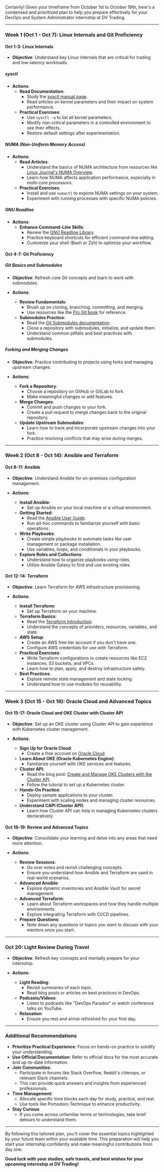 Certainly! Given your timeframe from October 1st to October 19th, here's a condensed and prioritized plan to help you prepare effectively for your DevOps and System Administrator internship at DV Trading.

---

### **Week 1 (Oct 1 - Oct 7): Linux Internals and Git Proficiency**

#### **Oct 1-3: Linux Internals**

- **Objective**: Understand key Linux internals that are critical for trading and low-latency workloads.

##### **sysctl**

- **Actions**:
  - **Read Documentation**:
    - Study the [sysctl manual page](https://man7.org/linux/man-pages/man8/sysctl.8.html).
    - Read articles on kernel parameters and their impact on system performance.
  - **Practical Exercises**:
    - Use `sysctl -a` to list all kernel parameters.
    - Modify non-critical parameters in a controlled environment to see their effects.
    - Restore default settings after experimentation.

##### **NUMA (Non-Uniform Memory Access)**

- **Actions**:
  - **Read Articles**:
    - Understand the basics of NUMA architecture from resources like [Linux Journal's NUMA Overview](https://www.linuxjournal.com/article/6799).
    - Learn how NUMA affects application performance, especially in multi-core processors.
  - **Practical Exercises**:
    - Install and use `numactl` to explore NUMA settings on your system.
    - Experiment with running processes with specific NUMA policies.

##### **GNU Readline**

- **Actions**:
  - **Enhance Command-Line Skills**:
    - Review the [GNU Readline Library](https://tiswww.case.edu/php/chet/readline/rltop.html).
    - Practice keyboard shortcuts for efficient command-line editing.
    - Customize your shell (Bash or Zsh) to optimize your workflow.

#### **Oct 4-7: Git Proficiency**

##### **Git Basics and Submodules**

- **Objective**: Refresh core Git concepts and learn to work with submodules.

- **Actions**:
  - **Review Fundamentals**:
    - Brush up on cloning, branching, committing, and merging.
    - Use resources like the [Pro Git book](https://git-scm.com/book/en/v2) for reference.
  - **Submodules Practice**:
    - Read the [Git Submodules documentation](https://git-scm.com/book/en/v2/Git-Tools-Submodules).
    - Clone a repository with submodules, initialize, and update them.
    - Understand common pitfalls and best practices with submodules.

##### **Forking and Merging Changes**

- **Objective**: Practice contributing to projects using forks and managing upstream changes.

- **Actions**:
  - **Fork a Repository**:
    - Choose a repository on GitHub or GitLab to fork.
    - Make meaningful changes or add features.
  - **Merge Changes**:
    - Commit and push changes to your fork.
    - Create a pull request to merge changes back to the original repository.
  - **Update Upstream Submodules**:
    - Learn how to track and incorporate upstream changes into your fork.
    - Practice resolving conflicts that may arise during merges.

---

### **Week 2 (Oct 8 - Oct 14): Ansible and Terraform**

#### **Oct 8-11: Ansible**

- **Objective**: Understand Ansible for on-premises configuration management.

- **Actions**:
  - **Install Ansible**:
    - Set up Ansible on your local machine or a virtual environment.
  - **Getting Started**:
    - Read the [Ansible User Guide](https://docs.ansible.com/ansible/latest/user_guide/index.html).
    - Run ad-hoc commands to familiarize yourself with basic operations.
  - **Write Playbooks**:
    - Create simple playbooks to automate tasks like user management or package installation.
    - Use variables, loops, and conditionals in your playbooks.
  - **Explore Roles and Collections**:
    - Understand how to organize playbooks using roles.
    - Utilize Ansible Galaxy to find and use existing roles.

#### **Oct 12-14: Terraform**

- **Objective**: Learn Terraform for AWS infrastructure provisioning.

- **Actions**:
  - **Install Terraform**:
    - Set up Terraform on your machine.
  - **Terraform Basics**:
    - Read the [Terraform Introduction](https://learn.hashicorp.com/collections/terraform/aws-get-started).
    - Understand the concepts of providers, resources, variables, and state.
  - **AWS Setup**:
    - Create an AWS free tier account if you don't have one.
    - Configure AWS credentials for use with Terraform.
  - **Practical Exercises**:
    - Write Terraform configurations to create resources like EC2 instances, S3 buckets, and VPCs.
    - Learn how to plan, apply, and destroy infrastructure safely.
  - **Best Practices**:
    - Explore remote state management and state locking.
    - Understand how to use modules for reusability.

---

### **Week 3 (Oct 15 - Oct 19): Oracle Cloud and Advanced Topics**

#### **Oct 15-17: Oracle Cloud and OKE Cluster with Cluster API**

- **Objective**: Set up an OKE cluster using Cluster API to gain experience with Kubernetes cluster management.

- **Actions**:
  - **Sign Up for Oracle Cloud**:
    - Create a free account on [Oracle Cloud](https://www.oracle.com/cloud/free/).
  - **Learn About OKE (Oracle Kubernetes Engine)**:
    - Familiarize yourself with OKE services and features.
  - **Cluster API**:
    - Read the blog post: [Create and Manage OKE Clusters with the Cluster API](https://blogs.oracle.com/cloud-infrastructure/post/create-manage-oke-clusters-api).
    - Follow the tutorial to set up a Kubernetes cluster.
  - **Hands-On Practice**:
    - Deploy sample applications to your cluster.
    - Experiment with scaling nodes and managing cluster resources.
  - **Understand CAPI (Cluster API)**:
    - Learn how Cluster API can help in managing Kubernetes clusters declaratively.

#### **Oct 18-19: Review and Advanced Topics**

- **Objective**: Consolidate your learning and delve into any areas that need more attention.

- **Actions**:
  - **Review Sessions**:
    - Go over notes and revisit challenging concepts.
    - Ensure you understand how Ansible and Terraform are used in real-world scenarios.
  - **Advanced Ansible**:
    - Explore dynamic inventories and Ansible Vault for secret management.
  - **Advanced Terraform**:
    - Learn about Terraform workspaces and how they handle multiple environments.
    - Explore integrating Terraform with CI/CD pipelines.
  - **Prepare Questions**:
    - Note down any questions or topics you want to discuss with your mentors once you start.

---

### **Oct 20: Light Review During Travel**

- **Objective**: Refresh key concepts and mentally prepare for your internship.

- **Actions**:
  - **Light Reading**:
    - Revisit summaries of each topic.
    - Read blog posts or articles on best practices in DevOps.
  - **Podcasts/Videos**:
    - Listen to podcasts like "DevOps Paradox" or watch conference talks on YouTube.
  - **Relaxation**:
    - Ensure you rest and arrive refreshed for your first day.

---

### **Additional Recommendations**

- **Prioritize Practical Experience**: Focus on hands-on practice to solidify your understanding.
- **Use Official Documentation**: Refer to official docs for the most accurate and up-to-date information.
- **Join Communities**:
  - Participate in forums like Stack Overflow, Reddit's r/devops, or relevant Slack channels.
  - This can provide quick answers and insights from experienced professionals.
- **Time Management**:
  - Allocate specific time blocks each day for study, practice, and rest.
  - Use tools like Pomodoro Technique to enhance productivity.
- **Stay Curious**:
  - If you come across unfamiliar terms or technologies, take brief detours to understand them.

---

By following this tailored plan, you'll cover the essential topics highlighted by your future team within your available time. This preparation will help you start your internship confidently and make meaningful contributions from day one.

**Good luck with your studies, safe travels, and best wishes for your upcoming internship at DV Trading!**
